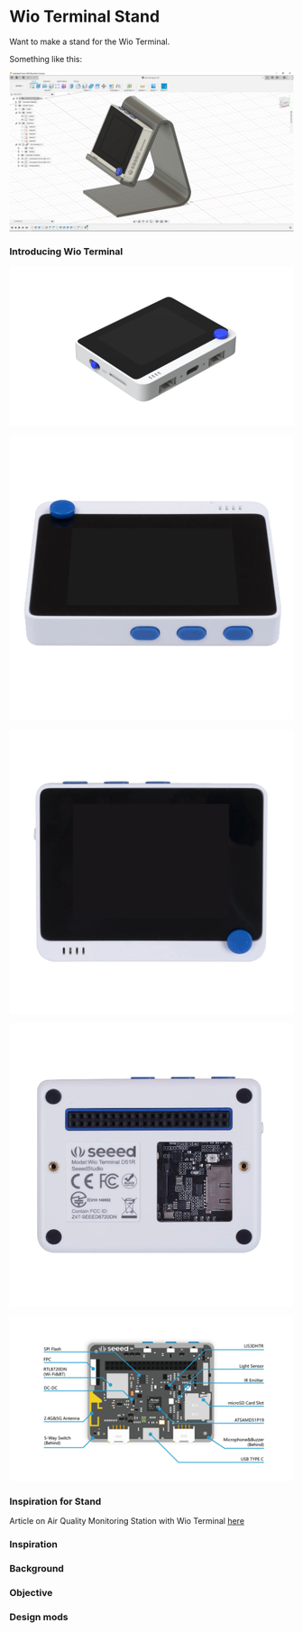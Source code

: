 # Wio Terminal Stand

Want to make a stand for the Wio Terminal.

Something like this:

![Wio Terminal Stand](https://github.com/raspberrypisig/WioTerminalStand/raw/main/wioterminalstand.jpg)

### Introducing Wio Terminal

![Wio Terminal Main Picture](https://raw.githubusercontent.com/raspberrypisig/WioTerminalStand/main/Wio-Terminal-Wiki.jpg)

![Wio Terminal 3 top buttons](https://raw.githubusercontent.com/raspberrypisig/WioTerminalStand/main/9f4f232c-bf35-4760-9632-3bfb700fe628.jpg.webp)

![Wio Terminal Front View](https://raw.githubusercontent.com/raspberrypisig/WioTerminalStand/main/d29ad698-3c97-4c7c-bce5-76ba3850b01b.jpg.webp)

![Wio Terminal Back View](https://raw.githubusercontent.com/raspberrypisig/WioTerminalStand/main/6dbb6699-4e27-4dd6-be35-d4b662d40ea6.jpg.webp)

![Wio Terminal Hardware overview](https://raw.githubusercontent.com/raspberrypisig/WioTerminalStand/main/WioT-Hardware-Overview.png)

### Inspiration for Stand

Article on Air Quality Monitoring Station with Wio Terminal [here]()







### Inspiration

### Background

### Objective

### Design mods

